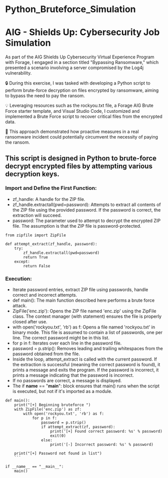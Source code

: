 # Python_Bruteforce_Simulation
# AIG - Shields Up: Cybersecurity Job Simulation

As part of the AIG Shields Up Cybersecurity Virtual Experience Program with Forage, I engaged in a section titled "Bypassing Ransomware," which presented a scenario involving a server compromised by the Log4j vulnerability.

🔒 During this exercise, I was tasked with developing a Python script to perform brute-force decryption on files encrypted by ransomware, aiming to bypass the need to pay the ransom.

💡 Leveraging resources such as the rockyou.txt file, a Forage AIG Brute Force starter template, and Visual Studio Code, I customized and implemented a Brute Force script to recover critical files from the encrypted data.

🎯 This approach demonstrated how proactive measures in a real ransomware incident could potentially circumvent the necessity of paying the ransom.

## This script is designed in Python to brute-force decrypt encrypted files by attempting various decryption keys.

###  Import and Define the First Function:

- zf_handle: A handle for the ZIP file.
- zf_handle.extractall(pwd=password): Attempts to extract all contents of the ZIP file using the provided password. If the password is correct, the extraction will succeed.
- password: The parameter used to attempt to decrypt the encrypted ZIP file. The assumption is that the ZIP file is password-protected.

```
from zipfile import ZipFile

def attempt_extract(zf_handle, password):
    try:
        zf_handle.extractall(pwd=password)
        return True
    except:
        return False
```

### Execution:

- Iterate password entries, extract ZIP file using passwords, handle correct and incorrect attempts.
- def main(): The main function described here performs a brute force attack.
- ZipFile('enc.zip'): Opens the ZIP file named 'enc.zip' using the ZipFile class. The context manager (with statement) ensures the file is properly closed after use.
- with open('rockyou.txt', 'rb') as f: Opens a file named 'rockyou.txt' in binary mode. This file is assumed to contain a list of passwords, one per line. The correct password might be in this list.
- for p in f: Iterates over each line in the password file.
- password = p.strip(): Removes leading and trailing whitespaces from the password obtained from the file.
- Inside the loop, attempt_extract is called with the current password. If the extraction is successful (meaning the correct password is found), it prints a message and exits the program. If the password is incorrect, it prints a message indicating that the password is incorrect.
- If no passwords are correct, a message is displayed.
- The if __name__ == "__main__": block ensures that main() runs when the script is executed, but not if it's imported as a module.
```
def main():
    print("[+] Beginning bruteforce ")
    with ZipFile('enc.zip') as zf:
        with open('rockyou.txt', 'rb') as f:
            for p in f:
                password = p.strip()
                if attempt_extract(zf, password):
                    print('[+] Found correct password: %s' % password)
                    exit(0)
                else:
                    print('[-] Incorrect password: %s' % password)

    print("[+] Password not found in list")
    ```

if __name__ == "__main__":
    main() 
